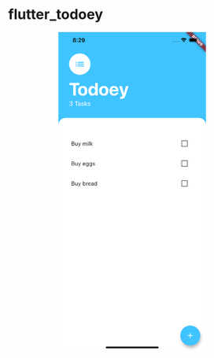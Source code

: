 # flutter_todoey

<div align="center">
    <img src="/screenshot/Simulator Screen Shot - iPhone 11 Pro Max - 2020-04-14 at 08.29.24.png" width="300px"</img> 
</div>
